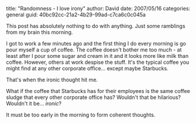 
title: "Randomness - I love irony"
author: David
date: 2007/05/16
categories: general
guid: 40bc92cc-21a2-4b29-99ad-c7ca6c0c045a

This post has absolutely nothing to do with anything. Just some ramblings from my brain this morning. 

I got to work a few minutes ago and the first thing I do every morning is go pour myself a cup of coffee. The coffee doesn't bother me too much - at least after I pour some sugar and cream in it and it looks more like milk than coffee. However, others at work despise the stuff. It's the typical coffee you might find at any other corporate office... except maybe Starbucks. 

That's when the ironic thought hit me. 

What if the coffee that Starbucks has for their employees is the same coffee sludge that every other corporate office has? Wouldn't that be hilarious? Wouldn't it be... *ironic*? 

It must be too early in the morning to form coherent thoughts.

